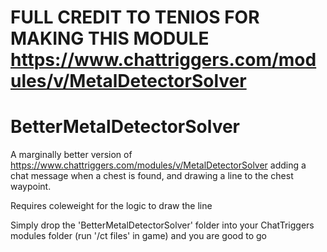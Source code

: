 # FULL CREDIT TO TENIOS FOR MAKING THIS MODULE https://www.chattriggers.com/modules/v/MetalDetectorSolver

# BetterMetalDetectorSolver
A marginally better version of https://www.chattriggers.com/modules/v/MetalDetectorSolver adding a chat message when a chest is found, and drawing a line to the chest waypoint. 

Requires coleweight for the logic to draw the line

Simply drop the 'BetterMetalDetectorSolver' folder into your ChatTriggers modules folder (run '/ct files' in game) and you are good to go
